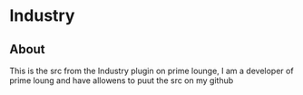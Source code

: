 # Industry
## About
This is the src from the Industry plugin on prime lounge, I am a developer of prime loung and have allowens to puut the src on my github
